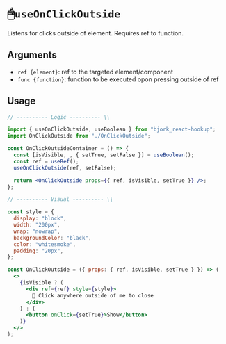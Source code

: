 # 🖱`useOnClickOutside`

Listens for clicks outside of element. Requires ref to function.

## Arguments

- `ref {element}`: ref to the targeted element/component
- `func {function}`: function to be executed opon pressing outside of ref

## Usage

```jsx
// ---------- Logic ---------- \\

import { useOnClickOutside, useBoolean } from "bjork_react-hookup";
import OnClickOutside from "./OnClickOutside";

const OnClickOutsideContainer = () => {
  const [isVisible, , { setTrue, setFalse }] = useBoolean();
  const ref = useRef();
  useOnClickOutside(ref, setFalse);

  return <OnClickOutside props={{ ref, isVisible, setTrue }} />;
};

// ---------- Visual ---------- \\

const style = {
  display: "block",
  width: "200px",
  wrap: "nowrap",
  backgroundColor: "black",
  color: "whitesmoke",
  padding: "20px",
};

const OnClickOutside = ({ props: { ref, isVisible, setTrue } }) => (
  <>
    {isVisible ? (
      <div ref={ref} style={style}>
        👋 Click anywhere outside of me to close
      </div>
    ) : (
      <button onClick={setTrue}>Show</button>
    )}
  </>
);
```
